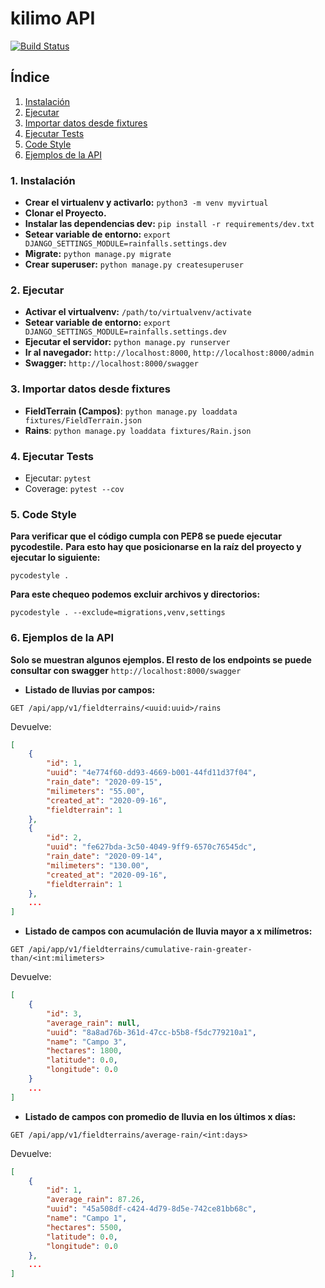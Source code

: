 # kilimo API

[![Build Status](https://travis-ci.org/d1egoRR/kilimo.svg?branch=master)](https://travis-ci.org/d1egoRR/kilimo)

## Índice ##

1. [Instalación](#1-instalación)
2. [Ejecutar](#2-ejecutar)
3. [Importar datos desde fixtures](#3-importar-datos-desde-fixtures)
4. [Ejecutar Tests](#4-ejecutar-Tests)
5. [Code Style](#5-code-Style)
6. [Ejemplos de la API](#6-ejemplos-de-la-API)


### 1. Instalación ###

- **Crear el virtualenv y activarlo:** `python3 -m venv myvirtual`
- **Clonar el Proyecto.**
- **Instalar las dependencias dev:** `pip install -r requirements/dev.txt`
- **Setear variable de entorno:** `export DJANGO_SETTINGS_MODULE=rainfalls.settings.dev`
- **Migrate:** `python manage.py migrate`
- **Crear superuser:** `python manage.py createsuperuser`


### 2. Ejecutar ###

- **Activar el virtualvenv:** `/path/to/virtualvenv/activate`
- **Setear variable de entorno:** `export DJANGO_SETTINGS_MODULE=rainfalls.settings.dev`
- **Ejecutar el servidor:** `python manage.py runserver`
- **Ir al navegador:** `http://localhost:8000`, `http://localhost:8000/admin`
- **Swagger:** `http://localhost:8000/swagger`


### 3. Importar datos desde fixtures ###

- **FieldTerrain (Campos)**: `python manage.py loaddata fixtures/FieldTerrain.json`
- **Rains**: `python manage.py loaddata fixtures/Rain.json`


### 4. Ejecutar Tests ###

- Ejecutar: `pytest`
- Coverage: `pytest --cov`


### 5. Code Style ###

**Para verificar que el código cumpla con PEP8 se puede ejecutar pycodestile.**
**Para esto hay que posicionarse en la raíz del proyecto y ejecutar lo siguiente:**

`pycodestyle .`

**Para este chequeo podemos excluir archivos y directorios:**

`pycodestyle . --exclude=migrations,venv,settings`


### 6. Ejemplos de la API ###

**Solo se muestran algunos ejemplos. El resto de los endpoints se puede consultar con swagger**
`http://localhost:8000/swagger`

- **Listado de lluvias por campos:**

`GET /api/app/v1/fieldterrains/<uuid:uuid>/rains`

Devuelve:

```json
[
    {
        "id": 1,
        "uuid": "4e774f60-dd93-4669-b001-44fd11d37f04",
        "rain_date": "2020-09-15",
        "milimeters": "55.00",
        "created_at": "2020-09-16",
        "fieldterrain": 1
    },
    {
        "id": 2,
        "uuid": "fe627bda-3c50-4049-9ff9-6570c76545dc",
        "rain_date": "2020-09-14",
        "milimeters": "130.00",
        "created_at": "2020-09-16",
        "fieldterrain": 1
    },
    ...
]
```

- **Listado de campos con acumulación de lluvia mayor a x milímetros:**

`GET /api/app/v1/fieldterrains/cumulative-rain-greater-than/<int:milimeters>`

Devuelve:

```json
[
    {
        "id": 3,
        "average_rain": null,
        "uuid": "8a8ad76b-361d-47cc-b5b8-f5dc779210a1",
        "name": "Campo 3",
        "hectares": 1800,
        "latitude": 0.0,
        "longitude": 0.0
    }
    ...
]
```


- **Listado de campos con promedio de lluvia en los últimos x días:**

`GET /api/app/v1/fieldterrains/average-rain/<int:days>`

Devuelve:

```json
[
    {
        "id": 1,
        "average_rain": 87.26,
        "uuid": "45a508df-c424-4d79-8d5e-742ce81bb68c",
        "name": "Campo 1",
        "hectares": 5500,
        "latitude": 0.0,
        "longitude": 0.0
    },
    ...
]
```

